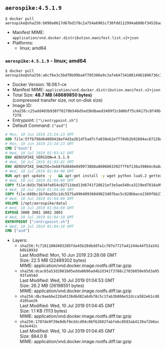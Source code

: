 ## `aerospike:4.5.1.9`

```console
$ docker pull aerospike@sha256:b090a0617d67bd1f8c2a754a6901c730fdd112994a680bf34526aa57bc3d9168
```

-	Manifest MIME: `application/vnd.docker.distribution.manifest.list.v2+json`
-	Platforms:
	-	linux; amd64

### `aerospike:4.5.1.9` - linux; amd64

```console
$ docker pull aerospike@sha256:a6cf6e3c5bdf0b99ba4f705306e9c3afe6473410814961896736c7e68328b5ae
```

-	Docker Version: 18.06.1-ce
-	Manifest MIME: `application/vnd.docker.distribution.manifest.v2+json`
-	Total Size: **48.7 MB (48689850 bytes)**  
	(compressed transfer size, not on-disk size)
-	Image ID: `sha256:c25add403b938ff8278b54bd5ed36dbaed3499f2cb86bff5c04175c8f49bf2f8`
-	Entrypoint: `["\/entrypoint.sh"]`
-	Default Command: `["asd"]`

```dockerfile
# Mon, 10 Jun 2019 23:24:23 GMT
ADD file:5ffb798d64089418ef4d3a261df5ad7cfa038eb2ef778db2b92604ac87228d99 in / 
# Mon, 10 Jun 2019 23:24:23 GMT
CMD ["bash"]
# Wed, 10 Jul 2019 01:03:41 GMT
ENV AEROSPIKE_VERSION=4.5.1.9
# Wed, 10 Jul 2019 01:03:41 GMT
ENV AEROSPIKE_SHA256=3eb8f6d840e0d99738b0a8606083392f7f6f136a39864c0a8aea47e56ef30688
# Wed, 10 Jul 2019 01:04:08 GMT
RUN apt-get update -y   && apt-get install -y wget python lua5.2 gettext-base   && wget "https://www.aerospike.com/artifacts/aerospike-server-community/${AEROSPIKE_VERSION}/aerospike-server-community-${AEROSPIKE_VERSION}-debian9.tgz" -O aerospike-server.tgz   && echo "$AEROSPIKE_SHA256 *aerospike-server.tgz" | sha256sum -c -   && mkdir aerospike   && tar xzf aerospike-server.tgz --strip-components=1 -C aerospike   && dpkg -i aerospike/aerospike-server-*.deb   && dpkg -i aerospike/aerospike-tools-*.deb   && mkdir -p /var/log/aerospike/   && mkdir -p /var/run/aerospike/   && rm -rf aerospike-server.tgz aerospike /var/lib/apt/lists/*   && rm -rf /opt/aerospike/lib/java   && dpkg -r wget ca-certificates openssl xz-utils  && dpkg --purge wget ca-certificates openssl xz-utils  && apt-get purge -y   && apt autoremove -y
# Wed, 10 Jul 2019 01:04:09 GMT
COPY file:8d3c7b634fe854c02711ded13d6741f28621ef3e5ae540ca3219ed7816a992ab in /etc/aerospike/aerospike.template.conf 
# Wed, 10 Jul 2019 01:04:09 GMT
COPY file:688bc1b7dea55c1dc5575a99640936049823d07bac5c920bbace2369fbb27428 in /entrypoint.sh 
# Wed, 10 Jul 2019 01:04:09 GMT
VOLUME [/opt/aerospike/data]
# Wed, 10 Jul 2019 01:04:09 GMT
EXPOSE 3000 3001 3002 3003
# Wed, 10 Jul 2019 01:04:10 GMT
ENTRYPOINT ["/entrypoint.sh"]
# Wed, 10 Jul 2019 01:04:10 GMT
CMD ["asd"]
```

-	Layers:
	-	`sha256:fc7181108d403205fda45b28dbddfa1cf07e772fa41244e44f53a341b8b1893d`  
		Last Modified: Mon, 10 Jun 2019 23:28:08 GMT  
		Size: 22.5 MB (22489302 bytes)  
		MIME: application/vnd.docker.image.rootfs.diff.tar.gzip
	-	`sha256:dcac65a53d2081b05edda0696ad4b2d341f3788c2703b050e95d3a9593fa454d`  
		Last Modified: Wed, 10 Jul 2019 01:04:53 GMT  
		Size: 26.2 MB (26198551 bytes)  
		MIME: application/vnd.docker.image.rootfs.diff.tar.gzip
	-	`sha256:dbc9aebbe228a0136d6d82a6db78c5c1fab3b806e52dcca582e61cd8d105ae26`  
		Last Modified: Wed, 10 Jul 2019 01:04:45 GMT  
		Size: 1.1 KB (1113 bytes)  
		MIME: application/vnd.docker.image.rootfs.diff.tar.gzip
	-	`sha256:1707de9f39e0dbf9e3dcd94c86f62602fabfebc0583ab4139af2b0ac6a3e442c`  
		Last Modified: Wed, 10 Jul 2019 01:04:45 GMT  
		Size: 884.0 B  
		MIME: application/vnd.docker.image.rootfs.diff.tar.gzip
